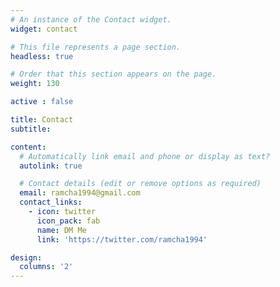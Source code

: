 ```yaml
---
# An instance of the Contact widget.
widget: contact

# This file represents a page section.
headless: true

# Order that this section appears on the page.
weight: 130

active : false 

title: Contact
subtitle:

content:
  # Automatically link email and phone or display as text?
  autolink: true

  # Contact details (edit or remove options as required)
  email: ramcha1994@gmail.com
  contact_links:
    - icon: twitter
      icon_pack: fab
      name: DM Me
      link: 'https://twitter.com/ramcha1994'

design:
  columns: '2'
---
```

